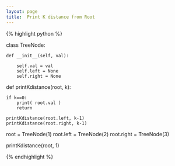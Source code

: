 ```yaml
---
layout: page
title:  Print K distance from Root
---
```





{% highlight python %}



class TreeNode:

    def __init__(self, val):

        self.val = val
        self.left = None
        self.right = None


def printKdistance(root, k):

    if k==0:
        print( root.val )
        return
    
    printKdistance(root.left, k-1)
    printKdistance(root.right, k-1)


root = TreeNode(1)
root.left = TreeNode(2)
root.right = TreeNode(3)

printKdistance(root, 1)




{% endhighlight %}
